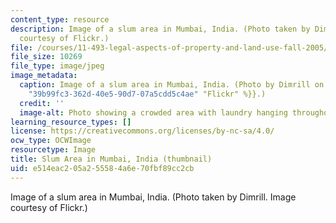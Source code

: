 ```yaml
---
content_type: resource
description: Image of a slum area in Mumbai, India. (Photo taken by Dimrill. Image
  courtesy of Flickr.)
file: /courses/11-493-legal-aspects-of-property-and-land-use-fall-2005/e514eac205a255584a6e70fbf89cc2cb_11-493f05-th.jpg
file_size: 10269
file_type: image/jpeg
image_metadata:
  caption: Image of a slum area in Mumbai, India. (Photo by Dimrill on {{% resource_link
    "39b99fc3-362d-40e5-90d7-07a5cdd5c4ae" "Flickr" %}}.)
  credit: ''
  image-alt: Photo showing a crowded area with laundry hanging throughout.
learning_resource_types: []
license: https://creativecommons.org/licenses/by-nc-sa/4.0/
ocw_type: OCWImage
resourcetype: Image
title: Slum Area in Mumbai, India (thumbnail)
uid: e514eac2-05a2-5558-4a6e-70fbf89cc2cb
---
```

Image of a slum area in Mumbai, India. (Photo taken by Dimrill. Image courtesy of Flickr.)
